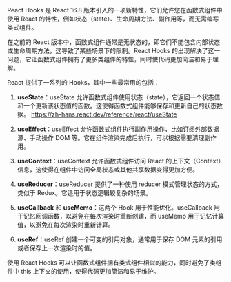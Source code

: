 React Hooks 是 React 16.8 版本引入的一项新特性，它们允许您在函数式组件中使用 React 的特性，例如状态（state）、生命周期方法、副作用等，而无需编写类式组件。

在之前的 React 版本中，函数式组件通常是无状态的，即它们不能包含内部状态或生命周期方法，这导致了某些场景下的限制。React Hooks 的出现解决了这一问题，它让函数式组件拥有了更多类组件的特性，同时使代码更加简洁和易于理解。

React 提供了一系列的 Hooks，其中一些最常用的包括：

1. **useState**：useState 允许函数式组件使用状态（state），它返回一个状态值和一个更新该状态值的函数。这使得函数式组件能够保存和更新自己的状态数据。
https://zh-hans.react.dev/reference/react/useState
    
2. **useEffect**：useEffect 允许函数式组件执行副作用操作，比如订阅外部数据源、手动操作 DOM 等。它在组件渲染完成后执行，可以根据需要清理副作用。
    
3. **useContext**：useContext 允许函数式组件访问 React 的上下文（Context）信息，这使得在组件中访问全局状态或其他共享数据变得更加方便。
    
4. **useReducer**：useReducer 提供了一种使用 reducer 模式管理状态的方式，类似于 Redux。它适用于状态逻辑较复杂的场景。
    
5. **useCallback** 和 **useMemo**：这两个 Hook 用于性能优化。useCallback 用于记忆回调函数，以避免在每次渲染时重新创建，而 useMemo 用于记忆计算值，以避免在每次渲染时重新计算。
    
6. **useRef**：useRef 创建一个可变的引用对象，通常用于保存 DOM 元素的引用或者保存上一次渲染时的值。
    

使用 React Hooks 可以让函数式组件拥有类式组件相似的能力，同时避免了类组件中 this 上下文的使用，使得代码更加简洁和易于维护。